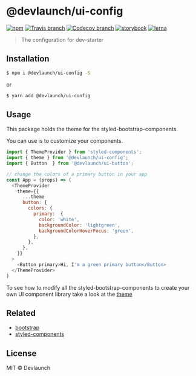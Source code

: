 # @devlaunch/ui-config

[![npm](https://img.shields.io/npm/v/@devlaunch/ui-config.svg?style=flat-square)](https://www.npmjs.com/package/@devlaunch/ui-config)
[![Travis branch](https://img.shields.io/travis/devlaunch/dev-starter/master.svg?style=flat-square)](https://travis-ci.org/devlaunch/dev-starter)
[![Codecov branch](https://img.shields.io/codecov/c/github/devlaunch/dev-starter/master.svg?style=flat-square)](https://codecov.io/gh/devlaunch/dev-starter)
[![storybook](https://img.shields.io/badge/docs%20with-storybook-f1618c.svg?style=flat-square)](https://devlaunch.github.io/dev-starter)
[![lerna](https://img.shields.io/badge/maintained%20with-lerna-cc00ff.svg?style=flat-square)](https://lernajs.io/)

> The configuration for dev-starter

## Installation

```sh
$ npm i @devlaunch/ui-config -S
```

or

```sh
$ yarn add @devlaunch/ui-config
```

## Usage

This package holds the theme for the styled-bootstrap-components.

You can use is to customize your components.

```js
import { ThemeProvider } from 'styled-components';
import { theme } from '@devlaunch/ui-config';
import { Button  } from '@devlaunch/ui-button';

// change the colors of a primary button in your app
const App = (props) => (
  <ThemeProvider
    theme={{
      ...theme
      button: {
        colors: {
          primary:  {
            color: 'white',
            backgroundColor: 'lightgreen',
            backgroundColorHoverFocus: 'green',
          },
        },
      },
    }}
  >
    <Button primary>Hi, I'm a green primary button</Button>
  </ThemeProvider>
)
```

To see how to modify all the styled-bootstrap-components to create your own UI component library take a look at the [theme](https://github.com/devlaunch/dev-starter/blob/master/packages/ui-config/test/fixtures/index.js)

## Related

- [bootstrap](https://getbootstrap.com)
- [styled-components](https://styled-components.com)

## License

MIT © Devlaunch
